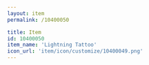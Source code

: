 ```yaml
---
layout: item
permalink: /10400050

title: Item
id: 10400050
item_name: 'Lightning Tattoo'
icon_url: 'item/icon/customize/10400049.png'
---
```

